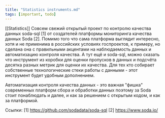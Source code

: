 ```yaml
---
title: "Statistics instruments.md"
tags: [important, todo]
---
```


[[Statistics]]
Совсем свежий открытый проект по контролю качества данных soda-sql [1] от создателей платформы мониторинга качества данных  Soda [2]. Помимо того что сама платформа выглядит интересно, хотя и не применима в российских условиях госпроектов, к примеру, но сделана она с правильными акцентами на наблюдаемость данных и автоматизацию контроля качества. А тут ещё и soda-sql, можно сказать что инструмент из коробки для оценки пропусков в данных и подсчёта десятка разных метрик для оценки их качества. Для тех кто собирает собственные технологические стеки работы с данными - этот инструмент будет удобным дополнением.  

Автоматизация контроля качества данных - это важная "фишка" современных платформ сбора и обработки данных поэтому за Soda стоит понаблюдать и далее, и как за решением с открытым кодом, и как за платформой.

Ссылки:
[1] https://github.com/sodadata/soda-sql
[2] https://www.soda.io/
